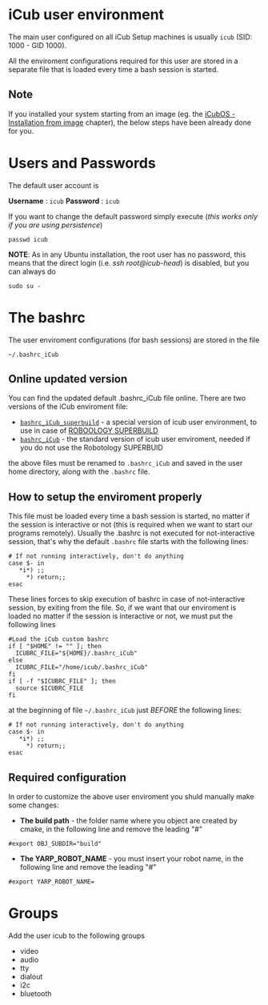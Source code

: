 # iCub user environment

The main user configured on all iCub Setup machines is usually `icub` (SID: 1000 - GID 1000).

All the enviroment configurations required for this user are stored in a separate file that is loaded every time a bash session is started.

## Note
If you installed your system starting from an image (eg. the [iCubOS - Installation from image](installation-from-image.md) chapter), the below steps have been already done for you.

# Users and Passwords

The default user account is

**Username** : `icub`
**Password** : `icub`

If you want to change the default password simply execute (*this works only if you are using persistence*)

`passwd icub`

**NOTE**: As in any Ubuntu installation, the root user has no password, this means that the direct login (i.e. *ssh root\@icub-head*) is disabled, but you can always do

`sudo su - `


# The bashrc

The user enviroment configurations (for bash sessions) are stored in the file

`~/.bashrc_iCub`

## Online updated version

You can find the updated default .bashrc_iCub file online.
There are two versions of the iCub enviroment file:

- [`bashrc_iCub_superbuild`](https://raw.githubusercontent.com/icub-tech-iit/icub-os-files/master/user-environment/bashrc_iCub_superbuild) - a special version of icub user environment, to use in case of [ROBOOLOGY SUPERBUILD](https://github.com/robotology/robotology-superbuild)
- [`bashrc_iCub`](https://raw.githubusercontent.com/icub-tech-iit/icub-os-files/master/user-environment/bashrc_iCub) - the standard version of icub user enviroment, needed if you do not use the Robotology SUPERBUID

the above files must be renamed to `.bashrc_iCub` and saved in the user home directory, along with the `.bashrc` file.

## How to setup the enviroment properly

This file must be loaded every time a bash session is started, no matter if the session is interactive or not (this is required when we want to start our programs remotely).
Usually the .bashrc is not executed for not-interactive session, that's why the default `.bashrc` file starts with the following lines:
```
# If not running interactively, don't do anything
case $- in
   *i*) ;;
     *) return;;
esac
```
These lines forces to skip execution of bashrc in case of not-interactive session, by exiting from the file.
So, if we want that our enviroment is loaded no matter if the session is interactive or not, we must put the following lines
```
#Load the iCub custom bashrc
if [ "$HOME" != "" ]; then
  ICUBRC_FILE="${HOME}/.bashrc_iCub"
else
  ICUBRC_FILE="/home/icub/.bashrc_iCub"
fi
if [ -f "$ICUBRC_FILE" ]; then
  source $ICUBRC_FILE
fi
```
at the beginning of file `~/.bashrc_iCub` just _BEFORE_ the following lines:
```
# If not running interactively, don't do anything
case $- in
   *i*) ;;
     *) return;;
esac
```

## Required configuration

In order to customize the above user enviroment you shuld manually make some changes:

- **The build path** - the folder name where you object are created by cmake, in the following line and remove the leading "#"
```
#export OBJ_SUBDIR="build"
```
- **The YARP_ROBOT_NAME** - you must insert your robot name, in the following line and remove the leading "#"
```
#export YARP_ROBOT_NAME=
```

# Groups

Add the user icub to the following groups

- video
- audio
- tty
- dialout
- i2c
- bluetooth
